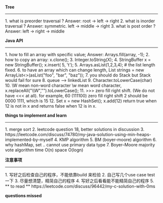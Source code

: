 **Tree**
<hr>
1. what is preorder traversal ?
   Answer: root -> left -> right
2. what is inorder traversal ?
   Answer: symmetric. left -> middle -> right
3. what is post order ?
   Answer: left -> right -> middle

**Java API**
<hr>
1. how to fill an array with specific value; 
   Answer: Arrays.fill(array, -1);
2. how to copy an array: x.clone();
3. Integer.toString(X);
4. StringBuffer x =  new StringBuffer(); x.insert( 5, 't');
5. Arrays.asList(1,2,3,4); # the list length fixed. 
6. to have an array which can change length, List<String> strings = new ArrayList<>(asList("foo", "bar", "baz"));
7. you should do Stack<Character> but Stack<char> would fail for sure
8. queue --> linkedList
9. Character.toLowerCase(char)
10. \W mean non-word character \w mean word character, x.replaceAll("\\W","").toLowerCase();
11. >>> zero fill right shift. (We do not have <<< at all). for example, 60 (111100) zero fill right shift 2 should be 0000 1111, which is 15
12. Set x = new HashSet<Integer>(); x.add(12) return true when 12 is not in x and returns false when 12 is in x. 

**things to implement and learn**
<hr>
1. merge sort
2. leetcode question 18, better solutions in discussion
3. https://leetcode.com/discuss/74780/my-java-solution-using-min-heaps-implemented-by-myself 
4. KMP algorithm
5. BM (boyer-moore) algorithm
6. why hashMap, set .. cannot use primary data type
7. Boyer–Moore majority vote algorithm time O(n) space O(logn)

**注意事项**
<hr>
1. 写好之后检查自己的程序，不能依靠build 来检验
2. 自己写几个use case test 一下
3. 尽量想清楚，精简自己的程序
4. 写好之后看看能不能精简自己的程序
5. 
** to read **
https://leetcode.com/discuss/96442/my-c-solution-with-0ms

**questions missed** 

